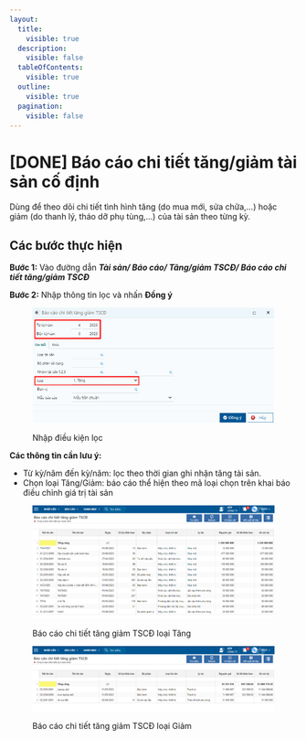 ```yaml
---
layout:
  title:
    visible: true
  description:
    visible: false
  tableOfContents:
    visible: true
  outline:
    visible: true
  pagination:
    visible: false
---
```


# \[DONE] Báo cáo chi tiết tăng/giảm tài sản cố định

Dùng để theo dõi chi tiết tình hình tăng (do mua mới, sửa chữa,...) hoặc giảm (do thanh lý, tháo dỡ phụ tùng,...) của tài sản theo từng kỳ.

## Các bước thực hiện

**Bước 1:** Vào đường dẫn _**Tài sản/ Báo cáo/ Tăng/giảm TSCĐ/ Báo cáo chi tiết tăng/giảm TSCĐ**_

**Bước 2:** Nhập thông tin lọc và nhấn **Đồng ý**

<figure><img src="../../.gitbook/assets/BC tg TSCĐ 01.png" alt=""><figcaption><p>Nhập điều kiện lọc</p></figcaption></figure>

**Các thông tin cần lưu ý:**

* Từ kỳ/năm đến kỳ/năm: lọc theo thời gian ghi nhận tăng tài sản.
* Chọn loại Tăng/Giảm: báo cáo thể hiện theo mã loại chọn trên khai báo điều chỉnh giá trị tài sản

<figure><img src="../../.gitbook/assets/image (31).png" alt=""><figcaption><p>Báo cáo chi tiết tăng giảm TSCĐ loại Tăng</p></figcaption></figure>



<figure><img src="../../.gitbook/assets/image (38).png" alt=""><figcaption><p>Báo cáo chi tiết tăng giảm TSCĐ loại Giảm</p></figcaption></figure>
